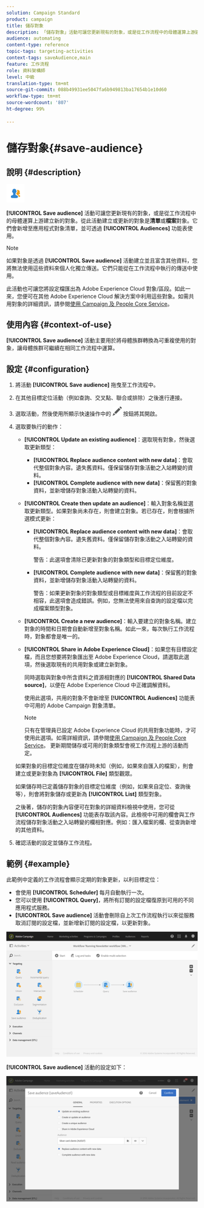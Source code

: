 ```yaml
---
solution: Campaign Standard
product: campaign
title: 儲存對象
description: 「儲存對象」活動可讓您更新現有的對象，或是從工作流程中的母體運算上游建立新的對象。
audience: automating
content-type: reference
topic-tags: targeting-activities
context-tags: saveAudience,main
feature: 工作流程
role: 資料架構師
level: 中級
translation-type: tm+mt
source-git-commit: 088b49931ee5047fa6b949813ba17654b1e10d60
workflow-type: tm+mt
source-wordcount: '807'
ht-degree: 99%

---
```



# 儲存對象{#save-audience}

## 說明 {#description}

![](assets/save_audience.png)

**[!UICONTROL Save audience]** 活動可讓您更新現有的對象，或是從工作流程中的母體運算上游建立新的對象。從此活動建立或更新的對象是&#x200B;**清單**&#x200B;或&#x200B;**檔案**&#x200B;對象。它們會新增至應用程式對象清單，並可透過 **[!UICONTROL Audiences]** 功能表使用。

>[!NOTE]
>
>如果對象是透過 **[!UICONTROL Save audience]** 活動建立並且富含其他資料，您將無法使用這些資料來個人化獨立傳送。它們只能從在工作流程中執行的傳送中使用。

此活動也可讓您將設定檔匯出為 Adobe Experience Cloud 對象/區段。如此一來，您便可在其他 Adobe Experience Cloud 解決方案中利用這些對象。如需共用對象的詳細資訊，請參閱[使用 Campaign 及 People Core Service](../../integrating/using/about-campaign-audience-manager-or-people-core-service-integration.md)。

## 使用內容 {#context-of-use}

**[!UICONTROL Save audience]** 活動主要用於將母體族群轉換為可重複使用的對象，讓母體族群可繼續在相同工作流程中運算。

## 設定 {#configuration}

1. 將活動 **[!UICONTROL Save audience]** 拖曳至工作流程中。
1. 在其他目標定位活動（例如查詢、交叉點、聯合或排除）之後進行連接。
1. 選取活動，然後使用所顯示快速操作中的 ![](assets/edit_darkgrey-24px.png) 按鈕將其開啟。
1. 選取要執行的動作：

   * **[!UICONTROL Update an existing audience]**：選取現有對象，然後選取更新類型：

      * **[!UICONTROL Replace audience content with new data]**：會取代整個對象內容。遺失舊資料。僅保留儲存對象活動之入站轉變的資料。
      * **[!UICONTROL Complete audience with new data]**：保留舊的對象資料，並新增儲存對象活動入站轉變的資料。
   * **[!UICONTROL Create then update an audience]**：輸入對象名稱並選取更新類型。如果對象尚未存在，則會建立對象。若已存在，則會根據所選模式更新：

      * **[!UICONTROL Replace audience content with new data]**：會取代整個對象內容。遺失舊資料。僅保留儲存對象活動之入站轉變的資料。

         警告：此選項會清除已更新對象的對象類型和目標定位維度。

      * **[!UICONTROL Complete audience with new data]**：保留舊的對象資料，並新增儲存對象活動入站轉變的資料。

         警告：如果更新對象的對象類型或目標維度與工作流程的目前設定不相容，此選項會造成錯誤。例如，您無法使用來自查詢的設定檔以完成檔案類型對象。
   * **[!UICONTROL Create a new audience]**：輸入要建立的對象名稱。建立對象的時間和日期會自動新增至對象名稱。如此一來，每次執行工作流程時，對象都會是唯一的。
   * **[!UICONTROL Share in Adobe Experience Cloud]**：如果您有目標設定檔，而且您想要將對象匯出至 Adobe Experience Cloud，請選取此選項，然後選取現有的共用對象或建立新對象。

      同時選取與對象中所含資料之資源相對應的 **[!UICONTROL Shared Data source]**，以便在 Adobe Experience Cloud 中正確調解資料。

      使用此選項，共用的對象不會新增至 **[!UICONTROL Audiences]** 功能表中可用的 Adobe Campaign 對象清單。

      >[!NOTE]
      >
      >只有在管理員已設定 Adobe Experience Cloud 的共用對象功能時，才可使用此選項。如需詳細資訊，請參閱[使用 Campaign 及 People Core Service](../../integrating/using/about-campaign-audience-manager-or-people-core-service-integration.md)。
   更新期間儲存或可用的對象類型會視工作流程上游的活動而定。

   如果對象的目標定位維度在儲存時未知（例如，如果來自匯入的檔案），則會建立或更新對象為 **[!UICONTROL File]** 類型觀眾。

   如果儲存時已定義儲存對象的目標定位維度（例如，如果來自定位、查詢後等），則會將對象儲存或更新為 **[!UICONTROL List]** 類型對象。

   之後著，儲存的對象內容便可在對象的詳細資料檢視中使用，您可從 **[!UICONTROL Audiences]** 功能表存取該內容。此檢視中可用的欄會與工作流程儲存對象活動之入站轉變的欄相對應。例如：匯入檔案的欄、從查詢新增的其他資料。

1. 確認活動的設定並儲存工作流程。

## 範例 {#example}

此範例中定義的工作流程會顯示定期的對象更新，以利目標定位：

* 會使用 **[!UICONTROL Scheduler]** 每月自動執行一次。
* 您可以使用 **[!UICONTROL Query]**，將所有訂閱的設定檔復原到可用的不同應用程式服務。
* **[!UICONTROL Save audience]** 活動會刪除自上次工作流程執行以來從服務取消訂閱的設定檔，並新增新訂閱的設定檔，以更新對象。

![](assets/save_audience_example_1.png)

**[!UICONTROL Save audience]** 活動的設定如下：

![](assets/save_audience_example_2.png)

